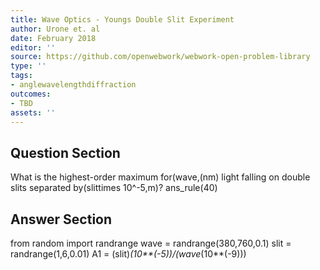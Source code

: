 ```yaml
---
title: Wave Optics - Youngs Double Slit Experiment
author: Urone et. al
date: February 2018
editor: ''
source: https://github.com/openwebwork/webwork-open-problem-library
type: ''
tags:
- anglewavelengthdiffraction
outcomes:
- TBD
assets: ''
---
```


## Question Section 

What is the highest-order maximum for(wave,(nm) light falling on double slits separated by(slittimes 10^-5,m)?
ans_rule(40)


## Answer Section

from random import randrange
wave = randrange(380,760,0.1)
slit = randrange(1,6,0.01)
A1 = (slit)*(10**(-5))/(wave*(10**(-9)))